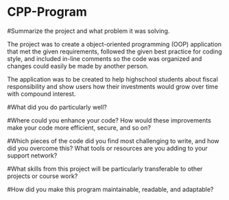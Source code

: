 # CPP-Program

#Summarize the project and what problem it was solving.

  The project was to create a object-oriented programming (OOP) application that met the given requirements, followed the given best practice for coding style, and included in-line comments so the code was organized and changes could easily be made by another person.

  The application was to be created to help highschool students about fiscal responsibility and show users how their investments would grow over time  with compound interest.

#What did you do particularly well?


#Where could you enhance your code? How would these improvements make your code more efficient, secure, and so on?


#Which pieces of the code did you find most challenging to write, and how did you overcome this? What tools or resources are you adding to your support network?


#What skills from this project will be particularly transferable to other projects or course work?


#How did you make this program maintainable, readable, and adaptable?


